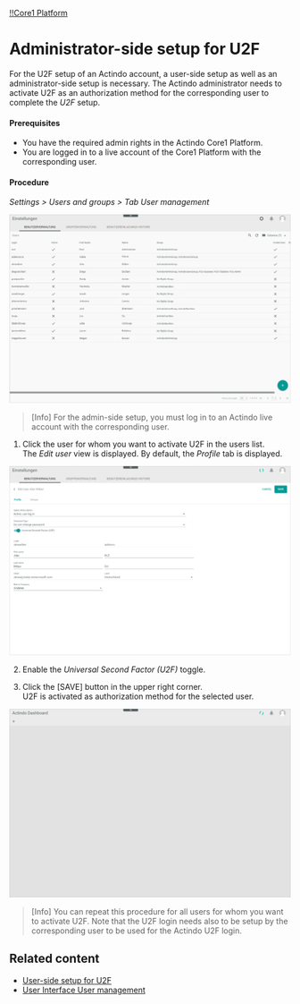 [!!Core1 Platform](Core1Platform)

# Administrator-side setup for U2F

For the U2F setup of an Actindo account, a user-side setup as well as an administrator-side setup is necessary. The Actindo administrator needs to activate U2F as an authorization method for the corresponding user to complete the *U2F* setup.

#### Prerequisites

- You have the required admin rights in the Actindo Core1 Platform.
- You are logged in to a live account of the Core1 Platform with the corresponding user.

#### Procedure

*Settings > Users and groups > Tab User management*

![User management](/Assets/Screenshots/Settings/UsersGroups/UserManagement/UserManagement.png "[User management]")

> [Info] For the admin-side setup, you must log in to an Actindo live account with the corresponding user.

1. Click the user for whom you want to activate U2F in the users list.     
  The *Edit user* view is displayed. By default, the *Profile* tab is displayed.

  ![Edit user profile](/Assets/Screenshots/Settings/UsersGroups/UserManagement/EditUserProfile.png "[Edit user profile]")

2. Enable the *Universal Second Factor (U2F)* toggle.

3. Click the [SAVE] button in the upper right corner.     
  U2F is activated as authorization method for the selected user.

  ![Actindo dashboard](/Assets/Screenshots/ActindoDashboard/ActindoDashboard.png "[Actindo dashboard]")

> [Info] You can repeat this procedure for all users for whom you want to activate U2F. Note that the U2F login needs also to be setup by the corresponding user to be used for the Actindo U2F login.



## Related content

- [User-side setup for U2F](01_UserSetupActindo.md)
- [User Interface User management](/Settings/UserInterface/00_UserInterface.md)
